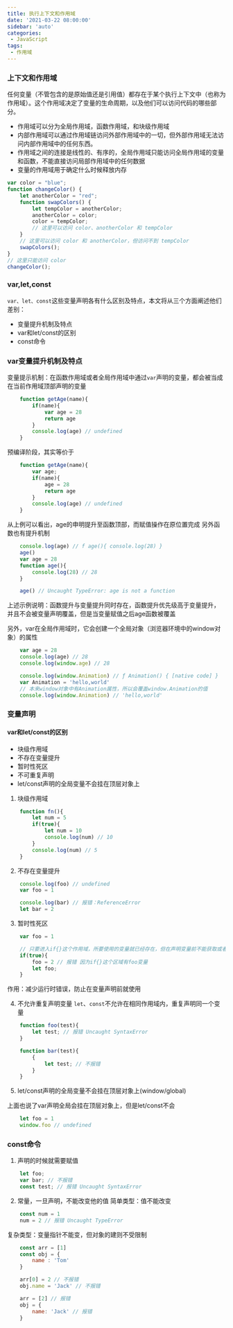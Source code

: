 ```yaml
---
title: 执行上下文和作用域
date: '2021-03-22 08:00:00'
sidebar: 'auto'
categories:
 - JavaScript
tags:
 - 作用域
---
```

### 上下文和作用域

任何变量（不管包含的是原始值还是引用值）都存在于某个执行上下文中（也称为作用域）。这个作用域决定了变量的生命周期，以及他们可以访问代码的哪些部分。
- 作用域可以分为全局作用域，函数作用域，和块级作用域
- 内部作用域可以通过作用域链访问外部作用域中的一切，但外部作用域无法访问内部作用域中的任何东西。
- 作用域之间的连接是线性的、有序的，全局作用域只能访问全局作用域的变量和函数，不能直接访问局部作用域中的任何数据
- 变量的作用域用于确定什么时候释放内存

```javascript
var color = "blue"; 
function changeColor() { 
    let anotherColor = "red"; 
    function swapColors() { 
        let tempColor = anotherColor; 
        anotherColor = color; 
        color = tempColor; 
        // 这里可以访问 color、anotherColor 和 tempColor 
    } 
    // 这里可以访问 color 和 anotherColor，但访问不到 tempColor 
    swapColors(); 
} 
// 这里只能访问 color 
changeColor();
```
### var,let,const

`var、let、const`这些变量声明各有什么区别及特点，本文将从三个方面阐述他们差别：

- 变量提升机制及特点
- var和let/const的区别
- const命令

###  var变量提升机制及特点

变量提示机制：在函数作用域或者全局作用域中通过`var`声明的变量，都会被当成在当前作用域顶部声明的变量
```javascript
    function getAge(name){
        if(name){
            var age = 28
            return age
        }
        console.log(age) // undefined
    }
```

预编译阶段，其实等价于
```javascript
    function getAge(name){
        var age;
        if(name){
            age = 28
            return age
        }
        console.log(age) // undefined
    }
```

从上例可以看出，age的申明提升至函数顶部，而赋值操作在原位置完成
另外函数也有提升机制
```javascript
    console.log(age) // f age(){ console.log(28) }
    age()
    var age = 28
    function age(){
        console.log(28) // 28
    }

    age() // Uncaught TypeError: age is not a function
```
上述示例说明：函数提升与变量提升同时存在，函数提升优先级高于变量提升，
并且不会被变量声明覆盖，但是当变量赋值之后age函数被覆盖

另外，var在全局作用域时，它会创建一个全局对象（浏览器环境中的window对象）的属性
```javascript
    var age = 28
    console.log(age) // 28
    console.log(window.age) // 28

    console.log(window.Animation) // ƒ Animation() { [native code] }
    var Animation = 'hello,world'
    // 本来window对象中有Animation属性，所以会覆盖window.Animation的值
    console.log(window.Animation) // 'hello,world'
```
### 变量声明
####  var和let/const的区别

- 块级作用域
- 不存在变量提升
- 暂时性死区
- 不可重复声明
- let/const声明的全局变量不会挂在顶层对象上

1. 块级作用域
```javascript
    function fn(){
        let num = 5
        if(true){
            let num = 10
            console.log(num) // 10
        }
        console.log(num) // 5 
    }
```

2. 不存在变量提升
```javascript
    console.log(foo) // undefined
    var foo = 1

    console.log(bar) // 报错：ReferenceError
    let bar = 2
```

3. 暂时性死区
```javascript
    var foo = 1

    // 只要进入if{}这个作用域，所要使用的变量就已经存在，但在声明变量前不能获取或者使用
    if(true){
        foo = 2 // 报错 因为if{}这个区域有foo变量
        let foo; 
    }
```
作用：减少运行时错误，防止在变量声明前就使用

4. 不允许重复声明变量
`let`、`const`不允许在相同作用域内，重复声明同一个变量

```javascript
    function foo(test){
        let test; // 报错 Uncaught SyntaxError
    }

    function bar(test){
        {
            let test; // 不报错
        }
    }
```

5. let/const声明的全局变量不会挂在顶层对象上(window/global)

上面也说了var声明全局会挂在顶层对象上，但是let/const不会
```javascript
    let foo = 1
    window.foo // undefined
```
###  const命令

1. 声明的时候就需要赋值
```javascript
    let foo;
    var bar; // 不报错
    const test; // 报错 Uncaught SyntaxError
```

2. 常量，一旦声明，不能改变他的值
简单类型：值不能改变
```javascript
    const num = 1
    num = 2 // 报错 Uncaught TypeError
```
复杂类型：变量指针不能变，但对象的建则不受限制
```javascript
    const arr = [1]
    const obj = {
        name : 'Tom'
    }

    arr[0] = 2 // 不报错
    obj.name = 'Jack' // 不报错

    arr = [2] // 报错
    obj = {
        name: 'Jack' // 报错
    }
```



